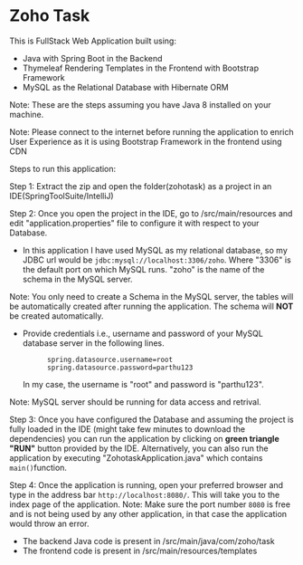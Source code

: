 # Zoho Task
This is FullStack Web Application built using:
- Java with Spring Boot in the Backend
- Thymeleaf Rendering Templates in the Frontend with Bootstrap Framework
- MySQL as the Relational Database with Hibernate ORM

Note: These are the steps assuming you have Java 8 installed on your machine.

Note: Please connect to the internet before running the application to enrich User Experience as it is using Bootstrap Framework in the frontend using CDN

Steps to run this application:

Step 1: Extract the zip and open the folder(zohotask) as a project in an IDE(SpringToolSuite/IntelliJ)

Step 2: Once you open the project in the IDE, go to /src/main/resources and edit "application.properties" file to configure it with respect to your Database.

- In this application I have used MySQL as my relational database, so my JDBC url would be ```jdbc:mysql://localhost:3306/zoho```. Where "3306" is the default port on which MySQL runs. "zoho" is the name of the schema in the MySQL server.

Note: You only need to create a Schema in the MySQL server, the tables will be automatically created after running the application. The schema will **NOT** be created automatically.

- Provide credentials i.e., username and password of your MySQL database server in the following lines.

			spring.datasource.username=root
			spring.datasource.password=parthu123

	In my case, the username is "root" and password is "parthu123".

Note: MySQL server should be running for data access and retrival.

Step 3: Once you have configured the Database and assuming the project is fully loaded in the IDE (might take few minutes to download the dependencies) you can run the application by clicking on **green triangle "RUN"** button provided by the IDE. Alternatively, you can also run the application by executing "ZohotaskApplication.java" which contains ```main()```function. 

Step 4: Once the application is running, open your preferred browser and type in the address bar ```http://localhost:8080/```. This will take you to the index page of the application.
Note: Make sure the port number ```8080``` is free and is not being used by any other application, in that case the application would throw an error.
	
- The backend Java code is present in /src/main/java/com/zoho/task
- The frontend code is present in /src/main/resources/templates
